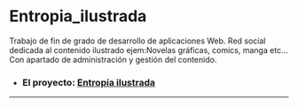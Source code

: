 # Entropia_ilustrada
Trabajo de fin de grado de desarrollo de aplicaciones Web. Red social dedicada al contenido ilustrado ejem:Novelas gráficas, comics, manga etc... Con apartado de administración y gestión del contenido.
- ### **El proyecto:** [Entropía ilustrada](https://github.com/Jaled3/SOR_MEDAC/tree/main/P4)
---
